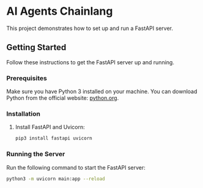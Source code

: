 # AI Agents Chainlang

This project demonstrates how to set up and run a FastAPI server.

## Getting Started

Follow these instructions to get the FastAPI server up and running.

### Prerequisites

Make sure you have Python 3 installed on your machine. You can download Python from the official website: [python.org](https://www.python.org/downloads/).

### Installation

1. Install FastAPI and Uvicorn:

    ```sh
    pip3 install fastapi uvicorn
    ```

### Running the Server

Run the following command to start the FastAPI server:

```sh
python3 -m uvicorn main:app --reload
